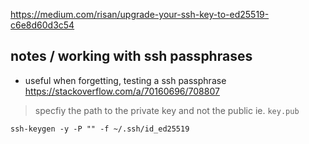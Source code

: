 https://medium.com/risan/upgrade-your-ssh-key-to-ed25519-c6e8d60d3c54

## notes / working with ssh passphrases

- useful when forgetting, testing a ssh passphrase
https://stackoverflow.com/a/70160696/708807

> specfiy the path to the private key and not the public ie. `key.pub`

```
ssh-keygen -y -P "" -f ~/.ssh/id_ed25519
```
